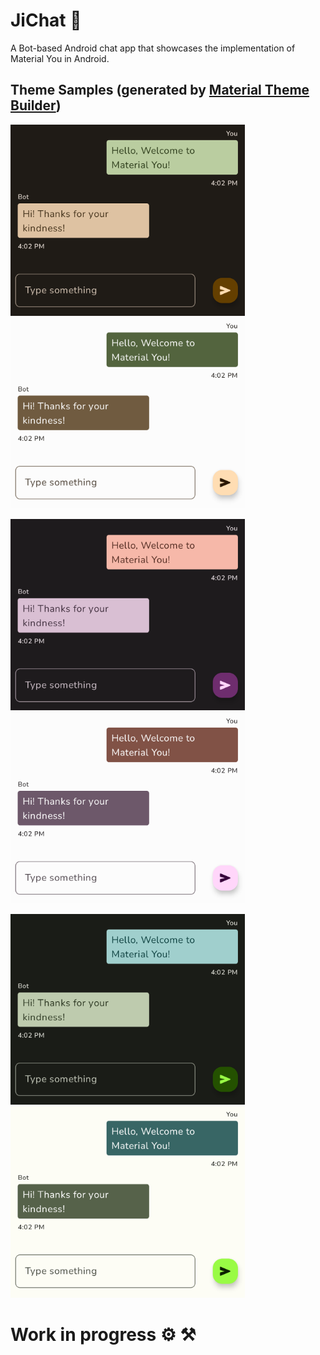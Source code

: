 # JiChat 🤖
A Bot-based Android chat app that showcases the implementation of Material You in Android.

## Theme Samples (generated by [Material Theme Builder](https://material-foundation.github.io/material-theme-builder/#/custom))
<img src="media/brown-dark.png" width="375" /> <img src="media/brown-light.png" width="375"/>

<img src="media/purple-dark.png" width="375" /> <img src="media/purple-light.png" width="375"/>

<img src="media/green-dark.png" width="375" /> <img src="media/green-light.png" width="375"/>

# Work in progress ⚙️ ⚒️

